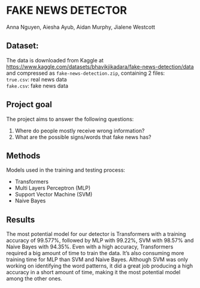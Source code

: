 # FAKE NEWS DETECTOR
Anna Nguyen, Aiesha Ayub, Aidan Murphy, Jialene Westcott

## Dataset: 
The data is downloaded from Kaggle at https://www.kaggle.com/datasets/bhavikjikadara/fake-news-detection/data and compressed as `fake-news-detection.zip`, containing 2 files: <br /> 
`true.csv`: real news data<br /> 
`fake.csv`: fake news data

## Project goal
The project aims to answer the following questions: 
1. Where do people mostly receive wrong information? 
2. What are the possible signs/words that fake news has?


## Methods
Models used in the training and testing process: <br/>
* Transformers
* Multi Layers Perceptron (MLP)
* Support Vector Machine (SVM)
* Naive Bayes

## Results
The most potential model for our detector is Transformers with a training accuracy of 99.577%, followed by MLP with 99.22%, SVM with 98.57% and Naive Bayes with 94.35%. Even with a high accuracy, Transformers required a big amount of time to train the data. It’s also consuming more training time for MLP than SVM and Naive Bayes. Although SVM was only working on identifying the word patterns, it did a great job producing a high accuracy in a short amount of time, making it the most potential model among the other ones.
